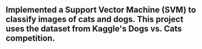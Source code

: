 ## Implemented a Support Vector Machine (SVM) to classify images of cats and dogs. This project uses the dataset from Kaggle's Dogs vs. Cats competition.
